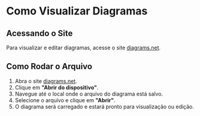 # Como Visualizar Diagramas

## Acessando o Site
Para visualizar e editar diagramas, acesse o site [diagrams.net](https://app.diagrams.net/).

## Como Rodar o Arquivo
1. Abra o site [diagrams.net](https://app.diagrams.net/).
2. Clique em **"Abrir do dispositivo"**.
3. Navegue até o local onde o arquivo do diagrama está salvo.
4. Selecione o arquivo e clique em **"Abrir"**.
5. O diagrama será carregado e estará pronto para visualização ou edição.
